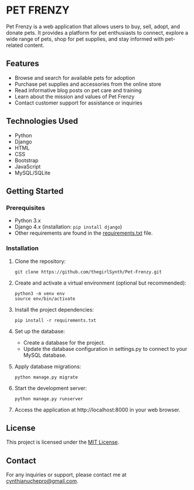 # PET FRENZY

Pet Frenzy is a web application that allows users to buy, sell, adopt, and donate pets. It provides a platform for pet enthusiasts to connect, explore a wide range of pets, shop for pet supplies, and stay informed with pet-related content.

## Features

- Browse and search for available pets for adoption
- Purchase pet supplies and accessories from the online store
- Read informative blog posts on pet care and training
- Learn about the mission and values of Pet Frenzy
- Contact customer support for assistance or inquiries

## Technologies Used

- Python
- Django
- HTML
- CSS
- Bootstrap
- JavaScript
- MySQL/SQLite


## Getting Started

### Prerequisites

- Python 3.x
- Django 4.x (installation: `pip install django`)
- Other requirements are found in the [requirements.txt](requirements.txt) file.

### Installation
1. Clone the repository:

   ```
   git clone https://github.com/thegirlSynth/Pet-Frenzy.git
   ```

2. Create and activate a virtual environment (optional but recommended):

   ```
   python3 -m venv env
   source env/bin/activate
   ```

3. Install the project dependencies:

   ```
   pip install -r requirements.txt
   ```

5. Set up the database:

    * Create a database for the project.
    * Update the database configuration in settings.py to connect to your MySQL database.

6. Apply database migrations:

   ```
   python manage.py migrate
   ```

7. Start the development server:

   ```
   python manage.py runserver
   ```

8. Access the application at http://localhost:8000 in your web browser.


## License
This project is licensed under the [MIT License](https://opensource.org/licenses/MIT).

## Contact
For any inquiries or support, please contact me at cynthianuchepro@gmail.com.
